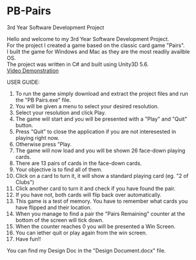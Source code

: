 # PB-Pairs  
3rd Year Software Development Project  

Hello and welcome to my 3rd Year Software Development Project.  
For the project I created a game based on the classic card game "Pairs".   
I built the game for Windows and Mac as they are the most readily availble OS.   
The project was written in C# and built using Unity3D 5.6.  
[Video Demonstration](https://www.youtube.com/watch?v=JYtymT9SzI4 "Video Demonstration")


USER GUIDE: 
1. To run the game simply download and extract the project files and run the "PB Pairs.exe" file.    
2. You will be given a menu to select your desired resolution.  
3. Select your resolution and click Play.   
4. The game will start and you will be presented with a "Play" and "Quit" button.  
5. Press "Quit" to close the application if you are not interesested in playing right now.  
6. Otherwise press "Play.  
7. The game will now load and you will be shown 26 face-down playing cards.  
8. There are 13 pairs of cards in the face-down cards.  
9. Your objective is to find all of them.   
10. Click on a card to turn it, it will show a standard playing card (eg. "2 of Clubs")  
11. Click another card to turn it and check if you have found the pair.   
12. If you have not, both cards will flip back over automatically.   
13. This game is a test of memory. You have to remember what cards you have flipped and their location.     
14. When you manage to find a pair the "Pairs Remaining" counter at the bottom of the screen will tick down.   
15. When the counter reaches 0 you will be presented a Win Screen.  
16. You can iether quit or play again from the win screen.  
17. Have fun!!  

You can find my Design Doc in the "Design Document.docx" file.
